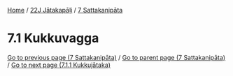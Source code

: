 
[Home](/) / [22J Jātakapāḷi](../../22J.md) / [7 Sattakanipāta](../7.md)

# 7.1 Kukkuvagga


[Go to previous page (7 Sattakanipāta)](../7.md) / [Go to parent page (7 Sattakanipāta)](../7.md) / [Go to next page (7.1.1 Kukkujātaka)](7.1/7.1.1.md)


